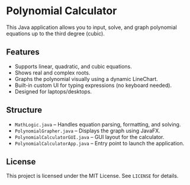 # Polynomial Calculator

This Java application allows you to input, solve, and graph polynomial equations up to the third degree (cubic). 

## Features

- Supports linear, quadratic, and cubic equations.
- Shows real and complex roots.
- Graphs the polynomial visually using a dynamic LineChart.
- Built-in custom UI for typing expressions (no keyboard needed).
- Designed for laptops/desktops.

## Structure

- `MathLogic.java` – Handles equation parsing, formatting, and solving.
- `PolynomialGrapher.java` – Displays the graph using JavaFX.
- `PolynomialCalculatorGUI.java` – GUI layout for the calculator.
- `PolynomialCalculatorApp.java` – Entry point to launch the application.

## License

This project is licensed under the MIT License. See `LICENSE` for details.
